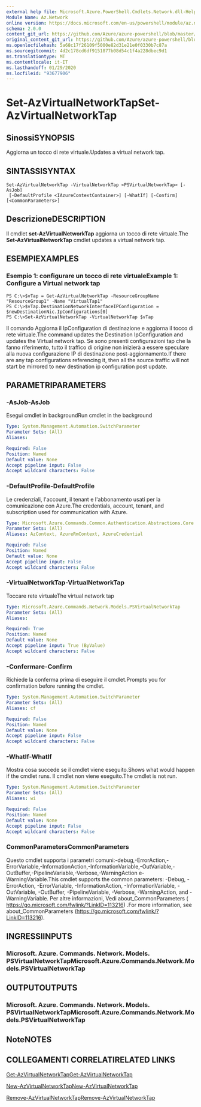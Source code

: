 ```yaml
---
external help file: Microsoft.Azure.PowerShell.Cmdlets.Network.dll-Help.xml
Module Name: Az.Network
online version: https://docs.microsoft.com/en-us/powershell/module/az.network/set-azvirtualnetworktap
schema: 2.0.0
content_git_url: https://github.com/Azure/azure-powershell/blob/master/src/Network/Network/help/Set-AzVirtualNetworkTap.md
original_content_git_url: https://github.com/Azure/azure-powershell/blob/master/src/Network/Network/help/Set-AzVirtualNetworkTap.md
ms.openlocfilehash: 5a68c17f26109f5000e82d31e21e0f0330b7c87a
ms.sourcegitcommit: 4d2c178cd6df9151877b08d54c1f4a228dbec9d1
ms.translationtype: MT
ms.contentlocale: it-IT
ms.lasthandoff: 01/29/2020
ms.locfileid: "93677906"
---
```

# <span data-ttu-id="4d6b6-101">Set-AzVirtualNetworkTap</span><span class="sxs-lookup"><span data-stu-id="4d6b6-101">Set-AzVirtualNetworkTap</span></span>

## <span data-ttu-id="4d6b6-102">Sinossi</span><span class="sxs-lookup"><span data-stu-id="4d6b6-102">SYNOPSIS</span></span>
<span data-ttu-id="4d6b6-103">Aggiorna un tocco di rete virtuale.</span><span class="sxs-lookup"><span data-stu-id="4d6b6-103">Updates a virtual network tap.</span></span>

## <span data-ttu-id="4d6b6-104">SINTASSI</span><span class="sxs-lookup"><span data-stu-id="4d6b6-104">SYNTAX</span></span>

```
Set-AzVirtualNetworkTap -VirtualNetworkTap <PSVirtualNetworkTap> [-AsJob]
 [-DefaultProfile <IAzureContextContainer>] [-WhatIf] [-Confirm] [<CommonParameters>]
```

## <span data-ttu-id="4d6b6-105">Descrizione</span><span class="sxs-lookup"><span data-stu-id="4d6b6-105">DESCRIPTION</span></span>
<span data-ttu-id="4d6b6-106">Il cmdlet **set-AzVirtualNetworkTap** aggiorna un tocco di rete virtuale.</span><span class="sxs-lookup"><span data-stu-id="4d6b6-106">The **Set-AzVirtualNetworkTap** cmdlet updates a virtual network tap.</span></span>

## <span data-ttu-id="4d6b6-107">ESEMPI</span><span class="sxs-lookup"><span data-stu-id="4d6b6-107">EXAMPLES</span></span>

### <span data-ttu-id="4d6b6-108">Esempio 1: configurare un tocco di rete virtuale</span><span class="sxs-lookup"><span data-stu-id="4d6b6-108">Example 1: Configure a Virtual network tap</span></span>
```
PS C:\>$vTap = Get-AzVirtualNetworkTap -ResourceGroupName "ResourceGroup1" -Name "VirtualTap1"
PS C:\>$vTap.DestinationNetworkInterfaceIPConfiguration = $newDestinationNic.IpConfigurations[0]
PS C:\>Set-AzVirtualNetworkTap -VirtualNetworkTap $vTap
```

<span data-ttu-id="4d6b6-109">Il comando Aggiorna il IpConfiguration di destinazione e aggiorna il tocco di rete virtuale.</span><span class="sxs-lookup"><span data-stu-id="4d6b6-109">The command updates the Destination IpConfiguration and updates the Virtual network tap.</span></span>
<span data-ttu-id="4d6b6-110">Se sono presenti configurazioni tap che la fanno riferimento, tutto il traffico di origine non inizierà a essere speculare alla nuova configurazione IP di destinazione post-aggiornamento.</span><span class="sxs-lookup"><span data-stu-id="4d6b6-110">If there are any tap configurations referencing it, then all the source traffic will not start be mirrored to new destination ip configuration post update.</span></span>

## <span data-ttu-id="4d6b6-111">PARAMETRI</span><span class="sxs-lookup"><span data-stu-id="4d6b6-111">PARAMETERS</span></span>

### <span data-ttu-id="4d6b6-112">-AsJob</span><span class="sxs-lookup"><span data-stu-id="4d6b6-112">-AsJob</span></span>
<span data-ttu-id="4d6b6-113">Esegui cmdlet in background</span><span class="sxs-lookup"><span data-stu-id="4d6b6-113">Run cmdlet in the background</span></span>

```yaml
Type: System.Management.Automation.SwitchParameter
Parameter Sets: (All)
Aliases:

Required: False
Position: Named
Default value: None
Accept pipeline input: False
Accept wildcard characters: False
```

### <span data-ttu-id="4d6b6-114">-DefaultProfile</span><span class="sxs-lookup"><span data-stu-id="4d6b6-114">-DefaultProfile</span></span>
<span data-ttu-id="4d6b6-115">Le credenziali, l'account, il tenant e l'abbonamento usati per la comunicazione con Azure.</span><span class="sxs-lookup"><span data-stu-id="4d6b6-115">The credentials, account, tenant, and subscription used for communication with Azure.</span></span>

```yaml
Type: Microsoft.Azure.Commands.Common.Authentication.Abstractions.Core.IAzureContextContainer
Parameter Sets: (All)
Aliases: AzContext, AzureRmContext, AzureCredential

Required: False
Position: Named
Default value: None
Accept pipeline input: False
Accept wildcard characters: False
```

### <span data-ttu-id="4d6b6-116">-VirtualNetworkTap</span><span class="sxs-lookup"><span data-stu-id="4d6b6-116">-VirtualNetworkTap</span></span>
<span data-ttu-id="4d6b6-117">Toccare rete virtuale</span><span class="sxs-lookup"><span data-stu-id="4d6b6-117">The virtual network tap</span></span>

```yaml
Type: Microsoft.Azure.Commands.Network.Models.PSVirtualNetworkTap
Parameter Sets: (All)
Aliases:

Required: True
Position: Named
Default value: None
Accept pipeline input: True (ByValue)
Accept wildcard characters: False
```

### <span data-ttu-id="4d6b6-118">-Confermare</span><span class="sxs-lookup"><span data-stu-id="4d6b6-118">-Confirm</span></span>
<span data-ttu-id="4d6b6-119">Richiede la conferma prima di eseguire il cmdlet.</span><span class="sxs-lookup"><span data-stu-id="4d6b6-119">Prompts you for confirmation before running the cmdlet.</span></span>

```yaml
Type: System.Management.Automation.SwitchParameter
Parameter Sets: (All)
Aliases: cf

Required: False
Position: Named
Default value: None
Accept pipeline input: False
Accept wildcard characters: False
```

### <span data-ttu-id="4d6b6-120">-WhatIf</span><span class="sxs-lookup"><span data-stu-id="4d6b6-120">-WhatIf</span></span>
<span data-ttu-id="4d6b6-121">Mostra cosa succede se il cmdlet viene eseguito.</span><span class="sxs-lookup"><span data-stu-id="4d6b6-121">Shows what would happen if the cmdlet runs.</span></span>
<span data-ttu-id="4d6b6-122">Il cmdlet non viene eseguito.</span><span class="sxs-lookup"><span data-stu-id="4d6b6-122">The cmdlet is not run.</span></span>

```yaml
Type: System.Management.Automation.SwitchParameter
Parameter Sets: (All)
Aliases: wi

Required: False
Position: Named
Default value: None
Accept pipeline input: False
Accept wildcard characters: False
```

### <span data-ttu-id="4d6b6-123">CommonParameters</span><span class="sxs-lookup"><span data-stu-id="4d6b6-123">CommonParameters</span></span>
<span data-ttu-id="4d6b6-124">Questo cmdlet supporta i parametri comuni:-debug,-ErrorAction,-ErrorVariable,-InformationAction,-InformationVariable,-OutVariable,-OutBuffer,-PipelineVariable,-Verbose,-WarningAction e-WarningVariable.</span><span class="sxs-lookup"><span data-stu-id="4d6b6-124">This cmdlet supports the common parameters: -Debug, -ErrorAction, -ErrorVariable, -InformationAction, -InformationVariable, -OutVariable, -OutBuffer, -PipelineVariable, -Verbose, -WarningAction, and -WarningVariable.</span></span> <span data-ttu-id="4d6b6-125">Per altre informazioni, Vedi about_CommonParameters ( https://go.microsoft.com/fwlink/?LinkID=113216) .</span><span class="sxs-lookup"><span data-stu-id="4d6b6-125">For more information, see about_CommonParameters (https://go.microsoft.com/fwlink/?LinkID=113216).</span></span>

## <span data-ttu-id="4d6b6-126">INGRESSI</span><span class="sxs-lookup"><span data-stu-id="4d6b6-126">INPUTS</span></span>

### <span data-ttu-id="4d6b6-127">Microsoft. Azure. Commands. Network. Models. PSVirtualNetworkTap</span><span class="sxs-lookup"><span data-stu-id="4d6b6-127">Microsoft.Azure.Commands.Network.Models.PSVirtualNetworkTap</span></span>

## <span data-ttu-id="4d6b6-128">OUTPUT</span><span class="sxs-lookup"><span data-stu-id="4d6b6-128">OUTPUTS</span></span>

### <span data-ttu-id="4d6b6-129">Microsoft. Azure. Commands. Network. Models. PSVirtualNetworkTap</span><span class="sxs-lookup"><span data-stu-id="4d6b6-129">Microsoft.Azure.Commands.Network.Models.PSVirtualNetworkTap</span></span>

## <span data-ttu-id="4d6b6-130">Note</span><span class="sxs-lookup"><span data-stu-id="4d6b6-130">NOTES</span></span>

## <span data-ttu-id="4d6b6-131">COLLEGAMENTI CORRELATI</span><span class="sxs-lookup"><span data-stu-id="4d6b6-131">RELATED LINKS</span></span>

[<span data-ttu-id="4d6b6-132">Get-AzVirtualNetworkTap</span><span class="sxs-lookup"><span data-stu-id="4d6b6-132">Get-AzVirtualNetworkTap</span></span>](./Get-AzVirtualNetworkTap.md)

[<span data-ttu-id="4d6b6-133">New-AzVirtualNetworkTap</span><span class="sxs-lookup"><span data-stu-id="4d6b6-133">New-AzVirtualNetworkTap</span></span>](./New-AzVirtualNetworkTap.md)

[<span data-ttu-id="4d6b6-134">Remove-AzVirtualNetworkTap</span><span class="sxs-lookup"><span data-stu-id="4d6b6-134">Remove-AzVirtualNetworkTap</span></span>](./Remove-AzVirtualNetworkTap.md)
